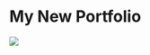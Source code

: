 # My New Portfolio 
<a href="https://binayakjha.com.np">
<img src ="https://user-images.githubusercontent.com/69071769/187184853-bcd955a5-d520-469b-b878-11915da4c33c.png">
</a>
